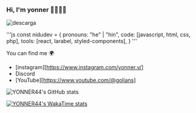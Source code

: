 ### Hi, I'm yonner 👋😎👩‍💻

![descarga](https://github.com/YONNER44/sena/assets/118782598/fb31f2ee-fb7b-462d-87a6-c9450211260e)

'''js
const nidudev = {
  pronouns: "he" | "hin",
  code: [javascript, html, css, php],
  tools: [react, larabel, styled-components],
}
'''

You can find me 🌍
- [instagram][https://www.instagram.com/yonner.v/]
- Discord
- [YouTube][https://www.youtube.com/@golians]

![YONNER44's GitHub stats](https://github-readme-stats.vercel.app/api?username=YONNER44&show_icons=true&theme=dracula)

[![YONNER44's WakaTime stats](https://github-readme-stats.vercel.app/api/wakatime?username=YONNER44)](https://github.com/anuraghazra/github-readme-stats)
<!--
**YONNER44/YONNER44** is a ✨ _special_ ✨ repository because its `README.md` (this file) appears on your GitHub profile.

Here are some ideas to get you started:

- 🔭 I’m currently working on ...
- 🌱 I’m currently learning ...
- 👯 I’m looking to collaborate on ...
- 🤔 I’m looking for help with ...
- 💬 Ask me about ...
- 📫 How to reach me: ...
- 😄 Pronouns: ...
- ⚡ Fun fact: ...
-->
